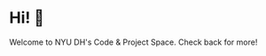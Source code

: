 # Hi! 👋

Welcome to NYU DH's Code & Project Space. Check back for more!

<!--<a href="https://dh.hosting.nyu.edu">
<img src="https://github.com/nyu-dh/.github/blob/main/media/dh-list-banner-jojo.jpeg?raw=true" alt="illustration of nyu students alongside a dh word cloud: 'design', 'maps', 'open data', etc." style="height:250px;width:auto">
</a>-->
